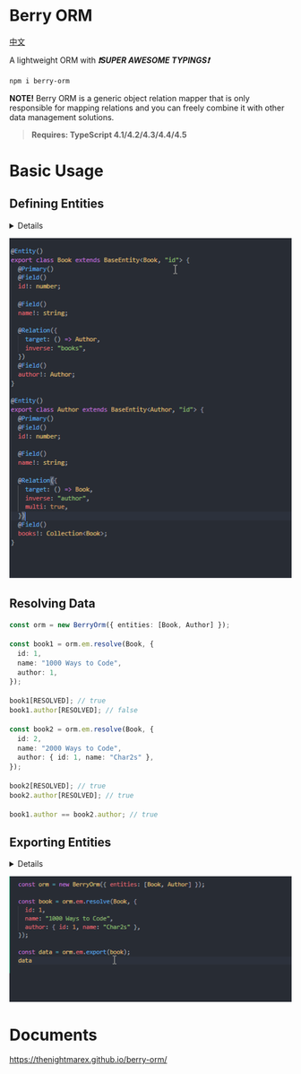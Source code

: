 # Berry ORM

[中文](./README_zh.md)

A lightweight ORM with **_❗SUPER AWESOME TYPINGS❗_**

```sh
npm i berry-orm
```

**NOTE!** Berry ORM is a generic object relation mapper that is only responsible for mapping relations and you can freely combine it with other data management solutions.

> **Requires: TypeScript 4.1/4.2/4.3/4.4/4.5**

# Basic Usage

## Defining Entities

<details>

```ts
@Entity()
class Book extends BaseEntity<Book, "id"> {
  @Primary()
  @Field()
  id!: number;

  @Field()
  name!: string;

  @Relation({
    target: () => Author,
    inverse: "books",
  })
  @Field()
  author!: Author;
}

@Entity()
class Author extends BaseEntity<Author, "id"> {
  @Primary()
  @Field()
  id!: number;

  @Field()
  name!: string;

  @Relation({
    target: () => Book,
    inverse: "author",
    multi: true,
  })
  @Field()
  books!: Collection<Book>;
}
```

</details>

![](./res/defining-entities.gif)

## Resolving Data

```ts
const orm = new BerryOrm({ entities: [Book, Author] });

const book1 = orm.em.resolve(Book, {
  id: 1,
  name: "1000 Ways to Code",
  author: 1,
});

book1[RESOLVED]; // true
book1.author[RESOLVED]; // false

const book2 = orm.em.resolve(Book, {
  id: 2,
  name: "2000 Ways to Code",
  author: { id: 1, name: "Char2s" },
});

book2[RESOLVED]; // true
book2.author[RESOLVED]; // true

book1.author == book2.author; // true
```

## Exporting Entities

<details>

```ts
const orm = new BerryOrm({ entities: [Book, Author] });

const book = orm.em.resolve(Book, {
  id: 1,
  name: "1000 Ways to Code",
  author: { id: 1, name: "Char2s" },
});

const data = orm.em.export(book, { author: { books: { author: true } } });
data.author.books[0].author.
```

</details>

![](./res/exporting-entities.gif)

# Documents

https://thenightmarex.github.io/berry-orm/
